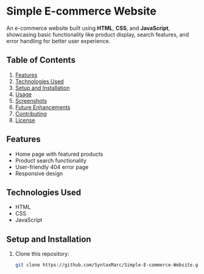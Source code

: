 # Simple E-commerce Website

An e-commerce website built using **HTML**, **CSS**, and **JavaScript**, showcasing basic functionality like product display, search features, and error handling for better user experience.

## Table of Contents

1. [Features](#features)
2. [Technologies Used](#technologies-used)
3. [Setup and Installation](#setup-and-installation)
4. [Usage](#usage)
5. [Screenshots](#screenshots)
6. [Future Enhancements](#future-enhancements)
7. [Contributing](#contributing)
8. [License](#license)

## Features

- Home page with featured products
- Product search functionality
- User-friendly 404 error page
- Responsive design

## Technologies Used

- HTML
- CSS
- JavaScript

## Setup and Installation

1. Clone this repository:
   ```bash
   git clone https://github.com/SyntaxMarc/Simple-E-commerce-Website.git
